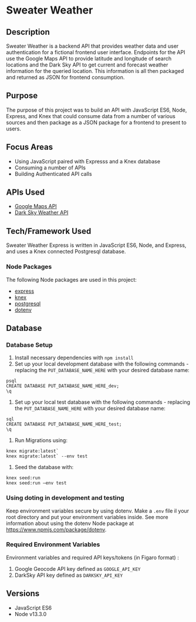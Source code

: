 # Sweater Weather

## Description

Sweater Weather is a backend API that provides weather data and user authentication for a fictional frontend user interface. Endpoints for the API use the Google Maps API to provide latitude and longitude of search locations and the Dark Sky API to get current and forecast weather information for the queried location. This information is all then packaged and returned as JSON for frontend consumption.

## Purpose

The purpose of this project was to build an API with JavaScript ES6, Node, Express, and Knex that could consume data from a number of various sources and then package as a JSON package for a frontend to present to users.

## Focus Areas

* Using JavaScript paired with Expresss and a Knex database
* Consuming a number of APIs
* Building Authenticated API calls

## APIs Used
* [Google Maps API](https://developers.google.com/maps/documentation)
* [Dark Sky Weather API](https://darksky.net/dev)

## Tech/Framework Used

Sweater Weather Express is written in JavaScript ES6, Node, and Express, and uses a Knex connected Postgresql database.

### Node Packages
The following Node packages are used in this project:

* [express](https://expressjs.com/)
* [knex](http://knexjs.org/)
* [postgresql](https://www.postgresql.org/)
* [dotenv](https://www.npmjs.com/package/dotenv)

## Database

### Database Setup

1. Install necessary dependencies with `npm install`
1. Set up your local development database with the following commands - replacing the `PUT_DATABASE_NAME_HERE` with your desired database name:
```
psql
CREATE DATABASE PUT_DATABASE_NAME_HERE_dev;
\q
```

1. Set up your local test database with the following commands - replacing the `PUT_DATABASE_NAME_HERE` with your desired database name:
```
sql
CREATE DATABASE PUT_DATABASE_NAME_HERE_test;
\q
```
1. Run Migrations using:
```
knex migrate:latest`
knex migrate:latest` --env test
```
1. Seed the database with: 
```
knex seed:run
knex seed:run —env test
```

### Using doting in development and testing
Keep environment variables secure by using dotenv. Make a `.env` file il your root directory and put your environment variables inside. See more information about using the dotenv Node package at https://www.npmjs.com/package/dotenv.

### Required Environment Variables
Environment variables and required API keys/tokens (in Figaro format) :
1. Google Geocode API key defined as `GOOGLE_API_KEY`
1. DarkSky API key defined as `DARKSKY_API_KEY`

## Versions
- JavaScript ES6
- Node v13.3.0
